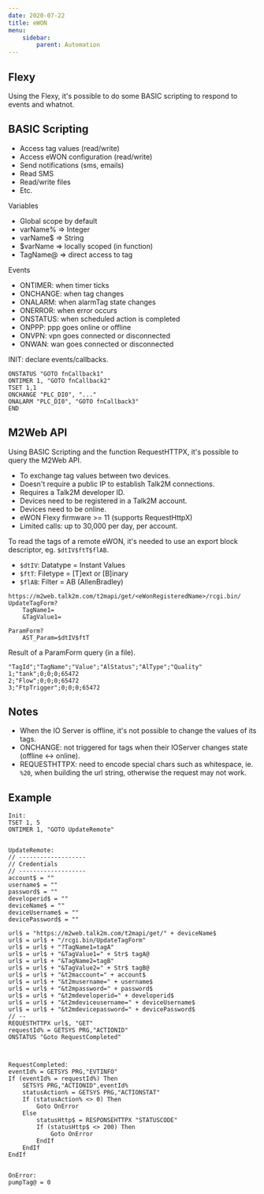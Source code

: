 ```yaml
---
date: 2020-07-22
title: eWON
menu:
    sidebar:
        parent: Automation
---
```


## Flexy
Using the Flexy, it's possible to do some BASIC scripting to respond to events and whatnot.



## BASIC Scripting
- Access tag values (read/write)
- Access eWON configuration (read/write)
- Send notifications (sms, emails)
- Read SMS
- Read/write files
- Etc.

Variables
- Global scope by default
- varName% => Integer
- varName$ => String
- $varName => locally scoped (in function)
- TagName@ => direct access to tag

Events
- ONTIMER: when timer ticks
- ONCHANGE: when tag changes
- ONALARM: when alarmTag state changes
- ONERROR: when error occurs
- ONSTATUS: when scheduled action is completed
- ONPPP: ppp goes online or offline
- ONVPN: vpn goes connected or disconnected
- ONWAN: wan goes connected or disconnected


INIT: declare events/callbacks.
```
ONSTATUS "GOTO fnCallback1"
ONTIMER 1, "GOTO fnCallback2"
TSET 1,1
ONCHANGE "PLC_DI0", "..."
ONALARM "PLC_DI0", "GOTO fnCallback3"
END
```




## M2Web API
Using BASIC Scripting and the function RequestHTTPX, it's possible to query the M2Web API.

- To exchange tag values between two devices.
- Doesn't require a public IP to establish Talk2M connections.
- Requires a Talk2M developer ID.
- Devices need to be registered in a Talk2M account.
- Devices need to be online.
- eWON Flexy firmware >= 11 (supports RequestHttpX)
- Limited calls: up to 30,000 per day, per account.

To read the tags of a remote eWON, it's needed to use an export block descriptor, eg. `$dtIV$ftT$flAB`.

- `$dtIV`: Datatype = Instant Values
- `$ftT`: Filetype = [T]ext or [B]inary
- `$flAB`: Filter = AB (AllenBradley)


```
https://m2web.talk2m.com/t2mapi/get/<eWonRegisteredName>/rcgi.bin/
UpdateTagForm?
    TagName1=
    &TagValue1=

ParamForm?
    AST_Param=$dtIV$ftT
```


Result of a ParamForm query (in a file).
```
"TagId";"TagName";"Value";"AlStatus";"AlType";"Quality"
1;"tank";0;0;0;65472
2;"Flow";0;0;0;65472
3;"FtpTrigger";0;0;0;65472
```



## Notes
- When the IO Server is offline, it's not possible to change the values of its tags.
- ONCHANGE: not triggered for tags when their IOServer changes state (offline <-> online).
- REQUESTHTTPX: need to encode special chars such as whitespace, ie. `%20`, when building the url string, otherwise the request may not work.




## Example
```
Init:
TSET 1, 5
ONTIMER 1, "GOTO UpdateRemote"


UpdateRemote:
// -------------------
// Credentials
// -------------------
account$ = ""
username$ = ""
password$ = ""
developerid$ = ""
deviceName$ = ""
deviceUsername$ = ""
devicePassword$ = ""

url$ = "https://m2web.talk2m.com/t2mapi/get/" + deviceName$
url$ = url$ + "/rcgi.bin/UpdateTagForm"
url$ = url$ + "?TagName1=tagA"
url$ = url$ + "&TagValue1=" + Str$ tagA@
url$ = url$ + "&TagName2=tagB"
url$ = url$ + "&TagValue2=" + Str$ tagB@
url$ = url$ + "&t2maccount=" + account$
url$ = url$ + "&t2musername=" + username$ 
url$ = url$ + "&t2mpassword=" + password$
url$ = url$ + "&t2mdeveloperid=" + developerid$ 
url$ = url$ + "&t2mdeviceusername=" + deviceUsername$ 
url$ = url$ + "&t2mdevicepassword=" + devicePassword$
// --
REQUESTHTTPX url$, "GET"
requestId% = GETSYS PRG,"ACTIONID"
ONSTATUS "Goto RequestCompleted"



RequestCompleted:
eventId% = GETSYS PRG,"EVTINFO"
If (eventId% = requestId%) Then
    SETSYS PRG,"ACTIONID",eventId%
    statusAction% = GETSYS PRG,"ACTIONSTAT"
    If (statusAction% <> 0) Then
        Goto OnError
    Else
        statusHttp$ = RESPONSEHTTPX "STATUSCODE"
        If (statusHttp$ <> 200) Then
            Goto OnError
        EndIf
    EndIf
EndIf


OnError:
pumpTag@ = 0
```